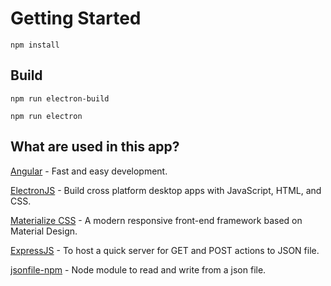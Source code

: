 # Getting Started

`npm install`

## Build
`npm run electron-build`

`npm run electron`

## What are used in this app?
[Angular](https://angular.io/) - Fast and easy development.

[ElectronJS](https://electronjs.org/) - Build cross platform desktop apps with JavaScript, HTML, and CSS.

[Materialize CSS](https://materializecss.com) - A modern responsive front-end framework based on Material Design.

[ExpressJS](https://expressjs.com/) - To host a quick server for GET and POST actions to JSON file.

[jsonfile-npm](https://www.npmjs.com/package/jsonfile) - Node module to read and write from a json file.
